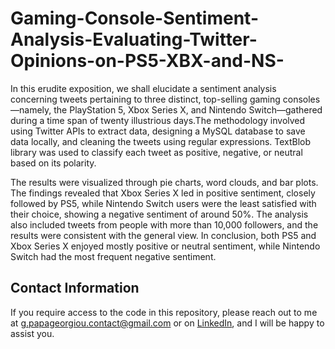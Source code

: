# Gaming-Console-Sentiment-Analysis-Evaluating-Twitter-Opinions-on-PS5-XBX-and-NS-
In this erudite exposition, we shall elucidate a sentiment analysis concerning tweets pertaining to three distinct, top-selling gaming consoles—namely, the PlayStation 5, Xbox Series X, and Nintendo Switch—gathered during a time span of twenty illustrious days.The methodology involved using Twitter APIs to extract data, designing a MySQL database to save data locally, and cleaning the tweets using regular expressions. TextBlob library was used to classify each tweet as positive, negative, or neutral based on its polarity.

The results were visualized through pie charts, word clouds, and bar plots. The findings revealed that Xbox Series X led in positive sentiment, closely followed by PS5, while Nintendo Switch users were the least satisfied with their choice, showing a negative sentiment of around 50%. The analysis also included tweets from people with more than 10,000 followers, and the results were consistent with the general view. In conclusion, both PS5 and Xbox Series X enjoyed mostly positive or neutral sentiment, while Nintendo Switch had the most frequent negative sentiment.


## Contact Information

If you require access to the code in this repository, please reach out to me at g.papageorgiou.contact@gmail.com or on [LinkedIn](https://www.linkedin.com/in/giorgos-papageorgiou-3b27a9221), and I will be happy to assist you.
